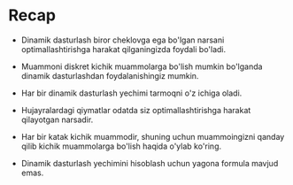 # Recap
* Dinamik dasturlash biror cheklovga ega bo'lgan narsani optimallashtirishga harakat qilganingizda foydali bo'ladi.

* Muammoni diskret kichik muammolarga bo'lish mumkin bo'lganda dinamik dasturlashdan foydalanishingiz mumkin.

* Har bir dinamik dasturlash yechimi tarmoqni o'z ichiga oladi.

* Hujayralardagi qiymatlar odatda siz optimallashtirishga harakat qilayotgan narsadir.

* Har bir katak kichik muammodir, shuning uchun muammoingizni qanday qilib kichik muammolarga bo'lish haqida o'ylab ko'ring.

* Dinamik dasturlash yechimini hisoblash uchun yagona formula mavjud emas.